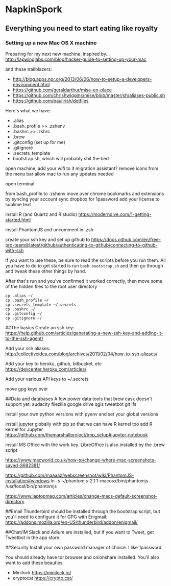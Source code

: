 # NapkinSpork
## Everything you need to start eating like royalty
### Setting up a new Mac OS X machine

Preparing for my next new machine, inspired by...
http://lapwinglabs.com/blog/hacker-guide-to-setting-up-your-mac

and these trailblazers:
+ http://blog.apps.npr.org/2013/06/06/how-to-setup-a-developers-environment.html
+ https://github.com/geraldarthur/mise-en-place
+ https://github.com/chrishwiggins/mise/blob/master/sh/aliases-public.sh
+ https://github.com/paulirish/dotfiles

Here's what we have:

+ .alias
+ .bash_profile >> .zshenv
+ .bashrc >> .zshrc
+ .brew 
+ .gitconfig (set up for me)
+ .gitignore
+ .secrets_template
+ bootstrap.sh, which will probably shit the bed

open machine,
add your wifi to it
migration assistant?
remove icons from the menu bar
allow mac to run any updates needed

open terminal

from bash_profile to .zshenv
move over chrome bookmarks and extensions by syncing your account
sync dropbox for 1password
add your license to sublime text 

install R (and Quartz and R studio)  https://moderndive.com/1-getting-started.html

install PhantomJS and uncomment in .zsh

create your ssh key and set up github to https://docs.github.com/en/free-pro-team@latest/github/authenticating-to-github/connecting-to-github-with-ssh

If you want to use these, be sure to read the scripts before you run them. All you have to do to get started is run ``bash bootstrap.sh`` and then go through and tweak these other things by hand.

After that's run and you've confirmed it worked correctly, then move some of the hidden files to the root user directory

```
cp .alias ~/
cp .bash_profile ~/
cp .secrets_template ~/.secrets
cp .bashrc ~/
cp .gitconfig ~/
cp .gitignore ~/
```

##The basics
Create an ssh key: https://help.github.com/articles/generating-a-new-ssh-key-and-adding-it-to-the-ssh-agent/

Add your ssh aliases: http://collectiveidea.com/blog/archives/2011/02/04/how-to-ssh-aliases/

Add your key to heroku, github, bitbucket, etc
https://devcenter.heroku.com/articles/<keys id="adding-keys-to-heroku"></keys>

Add your various API keys to ~/.secrets

move gpg keys over

##Data and databases
A few power data tools that brew cask doesn't support yet:
audacity
filezilla
google drive
qgis
tweetbot
git lfs

install your own python versions with pyenv and set your global versions

install jupyter globally with pip so that we can have R kernel too
add R kernel for Jupyter
https://github.com/themarshallproject/tmp_setup#jupyter-notebook

install MS Office with the work key. LibreOffice is also installed by the .brew script

https://www.macworld.co.uk/how-to/change-where-mac-screenshots-saved-3682381/



https://github.com/maaaaz/webscreenshot/wiki/PhantomJS-installation#windows
ln -s ~/phantomjs-2.1.1-macosx/bin/phantomjs /usr/local/bin/phantomjs

https://www.laptopmag.com/articles/change-macs-default-screenshot-directory

##Email
Thunderbird should be installed through the bootstrap script, but you'll need to configure it for GPG with Enigmail: https://addons.mozilla.org/en-US/thunderbird/addon/enigmail/

##Chat/IM
Slack and Adium are installed, but if you want to Tweet, get Tweetbot in the app store.

##Security
Install your own password manager of choice. I like 1password

You should already have tor browser and onionshare installed. You'll also want to add these beauties:

+ Minilock https://minilock.io/
+ cryptocat https://crypto.cat/